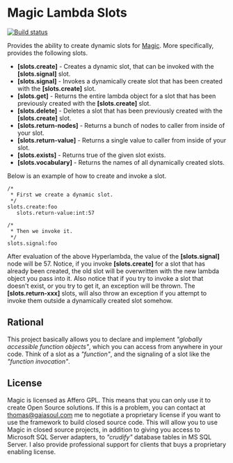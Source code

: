 
# Magic Lambda Slots

[![Build status](https://travis-ci.org/polterguy/magic.lambda.slots.svg?master)](https://travis-ci.org/polterguy/magic.lambda.slots)

Provides the ability to create dynamic slots for [Magic](https://github.com/polterguy.magic). More specifically, provides
the following slots.

* __[slots.create]__ - Creates a dynamic slot, that can be invoked with the __[slots.signal]__ slot.
* __[slots.signal]__ - Invokes a dynamically create slot that has been created with the __[slots.create]__ slot.
* __[slots.get]__ - Returns the entire lambda object for a slot that has been previously created with the __[slots.create]__ slot.
* __[slots.delete]__ - Deletes a slot that has been previously created with the __[slots.create]__ slot.
* __[slots.return-nodes]__ - Returns a bunch of nodes to caller from inside of your slot.
* __[slots.return-value]__ - Returns a single value to caller from inside of your slot.
* __[slots.exists]__ - Returns true of the given slot exists.
* __[slots.vocabulary]__ - Returns the names of all dynamically created slots.

Below is an example of how to create and invoke a slot.

```
/*
 * First we create a dynamic slot.
 */
slots.create:foo
   slots.return-value:int:57

/*
 * Then we invoke it.
 */
slots.signal:foo
```

After evaluation of the above Hyperlambda, the value of the __[slots.signal]__ node will be 57. Notice, if you
invoke __[slots.create]__ for a slot that has already been created, the old slot will be overwritten with the
new lambda object you pass into it. Also notice that if you try to invoke a slot that doesn't exist, or you try
to get it, an exception will be thrown. The __[slots.return-xxx]__ slots, will also throw an exception if you
attempt to invoke them outside a dynamically created slot somehow.

## Rational

This project basically allows you to declare and implement _"globally accessible function objects"_, which you can access from
anywhere in your code. Think of a slot as a _"function"_, and the signaling of a slot like the _"function invocation"_.

## License

Magic is licensed as Affero GPL. This means that you can only use it to create Open Source solutions.
If this is a problem, you can contact at thomas@gaiasoul.com me to negotiate a proprietary license if
you want to use the framework to build closed source code. This will allow you to use Magic in closed
source projects, in addition to giving you access to Microsoft SQL Server adapters, to _"crudify"_
database tables in MS SQL Server. I also provide professional support for clients that buys a
proprietary enabling license.

